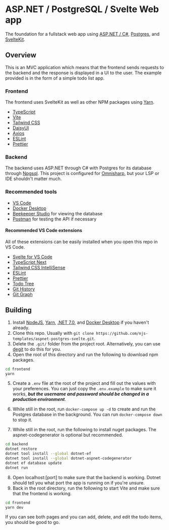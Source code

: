 # ASP.NET / PostgreSQL / Svelte Web app

The foundation for a fullstack web app using [ASP.NET / C#](https://dotnet.microsoft.com/en-us/apps/aspnet), [Postgres](https://www.postgresql.org/), and [SvelteKit](https://kit.svelte.dev/).

## Overview

This is an MVC application which means that the frontend sends requests to the backend and the response is displayed in a UI to the user.
The example provided is in the form of a simple todo list app.

### Frontend

The frontend uses SvelteKit as well as other NPM packages using [Yarn](https://yarnpkg.com/).
- [TypeScript](https://www.typescriptlang.org/)
- [Vite](https://vitejs.dev/)
- [Tailwind CSS](https://tailwindcss.com/)
- [DaisyUI](https://daisyui.com/)
- [Axios](https://axios-http.com/)
- [ESLint](https://eslint.org/)
- [Prettier](https://prettier.io/)

### Backend

The backend uses ASP.NET through C# with Postgres for its database through [Npgsql](https://www.npgsql.org/).
This project is configured for [Omnisharp](https://www.omnisharp.net/), but your LSP or IDE shouldn't matter much.

### Recommended tools

- [VS Code](https://code.visualstudio.com/)
- [Docker Desktop](https://docs.docker.com/desktop/)
- [Beekeeper Studio](https://www.beekeeperstudio.io/) for viewing the database
- [Postman](https://www.postman.com/) for testing the API if necessary

#### Recommended VS Code extensions

All of these extensions can be easily installed when you open this repo in VS Code.
- [Svelte for VS Code](https://marketplace.visualstudio.com/items?itemName=svelte.svelte-vscode)
- [TypeScript Next](https://marketplace.visualstudio.com/items?itemName=ms-vscode.vscode-typescript-next)
- [Tailwind CSS IntelliSense](https://marketplace.visualstudio.com/items?itemName=bradlc.vscode-tailwindcss)
- [ESLint](https://marketplace.visualstudio.com/items?itemName=dbaeumer.vscode-eslint)
- [Prettier](https://marketplace.visualstudio.com/items?itemName=esbenp.prettier-vscode)
- [Todo Tree](https://marketplace.visualstudio.com/items?itemName=Gruntfuggly.todo-tree)
- [Git History](https://marketplace.visualstudio.com/items?itemName=donjayamanne.githistory)
- [Git Graph](https://marketplace.visualstudio.com/items?itemName=mhutchie.git-graph)

## Building

1. Install [NodeJS](https://nodejs.org/en), [Yarn](https://yarnpkg.com/getting-started/install), [.NET 7.0](https://dotnet.microsoft.com/en-us/download), and [Docker Desktop](https://docs.docker.com/desktop/) if you haven't already.
2. Clone this repo. Usually with `git clone https://github.com/njs-templates/aspnet-postgres-svelte.git`.
3. Delete the `.git/` folder from the project root. Alternatively, you can use [degit](https://github.com/Rich-Harris/degit) to do this for you.
4. Open the root of this directory and run the following to download npm packages.

```bash
cd frontend
yarn
```

5. Create a `.env` file at the root of the project and fill out the values with your preferences. You can just copy the `.env.example` to make sure it works, ***but the username and password should be changed in a production environment***.

6. While still in the root, run `docker-compose up -d` to create and run the Postgres database in the background. You can run `docker-compose down` to stop it.

7. While still in the root, run the following to install nuget packages. The aspnet-codegenerator is optional but recommended.

```bash
cd backend
dotnet restore
dotnet tool install --global dotnet-ef
dotnet tool install --global dotnet-aspnet-codegenerator
dotnet ef database update
dotnet run
```

8. Open localhost:[port] to make sure that the backend is working. Dotnet should tell you what port the app is running on if you're unsure.
9. Back in the root directory, run the following to start Vite and make sure that the frontend is working.

```bash
cd frontend
yarn dev
```

If you can see both pages and you can add, delete, and edit the todo items, you should be good to go.
